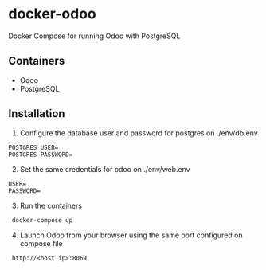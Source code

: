# docker-odoo
Docker Compose for running Odoo with PostgreSQL

## Containers
* Odoo
* PostgreSQL

## Installation
1. Configure the database user and password for postgres on  ./env/db.env
```
POSTGRES_USER=
POSTGRES_PASSWORD=
```
2. Set the same credentials for odoo on ./env/web.env
```
USER=
PASSWORD=
```
3. Run the containers
```
 docker-compose up 
```
4. Launch Odoo from your browser using the same port configured on compose file
```
 http://<host ip>:8069
```

